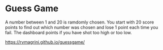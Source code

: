 # Guess Game

A number between 1 and 20 is ramdomly chosen.
You start with 20 score points to find out which number was chosen and lose 1 point each time you fail.
The dashboard points if you have shot too high or too low.

https://rvmagrini.github.io/guessgame/
